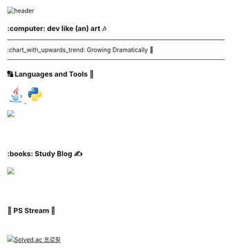![header](https://capsule-render.vercel.app/api?type=waving&color=auto&height=165&section=header&text=Devtist&fontSize=80&fontAlign=80)
<div align='left'>
<h3> :computer: dev like (an) art 🎶 </h3>
<hr>
<p>
:chart_with_upwards_trend: Growing Dramatically 🚀<br>  
</p>
<hr size="1" noshade>
<h3> 🔠 Languages and Tools 🔧 </h3>

  <p align="left"> <a href="https://www.java.com" target="_blank" rel="noreferrer"> <img src="https://raw.githubusercontent.com/devicons/devicon/master/icons/java/java-original.svg" alt="java" width="40" height="40"/> </a> <a href="https://www.python.org" target="_blank" rel="noreferrer"> <img src="https://raw.githubusercontent.com/devicons/devicon/master/icons/python/python-original.svg" alt="python" width="40" height="40"/> </a> </p>
  
  <img src="https://img.shields.io/badge/Git%20-F05032.svg?&style=flat-square&logo=git&logoColor=white"/>
  
  
 <br><br>
  <h3> :books: Study Blog ✍</h3>
  <a href="https://devtist.tistory.com/"><img src="https://img.shields.io/badge/Tech%20Blog-11B48A?style=flat-square&logo=java&logoColor=white&link=https://devtist.tistory.com"/></a>&nbsp
  
<br><br>
<h3> 📆 PS Stream 🌱 </h3>
<br>

[![Solved.ac
프로필](http://mazassumnida.wtf/api/v2/generate_badge?boj=yt930310)](https://solved.ac/yt930310)

 
 </div>
